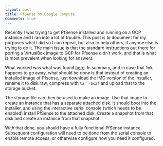 ```yaml
---
layout: post
title: PfSense on Google Compute
comments: true
---
```


Recently I was trying to get PfSense installed and running on a GCP instance and I ran into a lot of trouble. This post is to document for my purposes what I did so I can repeat, but also to help others, if anyone else is trying to do it. The main issue is that the standard instructions out there for porting a VirtualBox image to GCP for Pfsense didn't work, and that is what is most prevalent when looking for answers.

What worked was what was found [here](https://groups.google.com/forum/#!topic/gce-discussion/tPYonu9dwbc). In summary, and in case that link happens to go away, what should be done is that instead of creating an installed image of Pfsense, just download the IMG version of the installer, rename it to disk.raw, compress with ```tar -Sczf``` and upload that to the storage bucket. 

The storage file can then be used to make an image. Use that image to create an instance that has a separate attached disk. It should boot into the installer, and using the interactive serial console (which needs to be enabled) install PfSense to the attached disk. Create a snapshot from that disk and create an instance from that snapshot. 

With that done, you should have a fully functional PfSense instance. Subsequent configuration will need to be done from the serial console to enable remote access, or otherwise configure how you need it configured. 